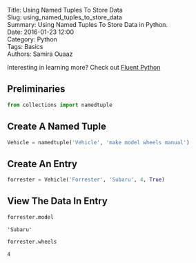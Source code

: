 Title: Using Named Tuples To Store Data  
Slug: using_named_tuples_to_store_data  
Summary: Using Named Tuples To Store Data in Python.    
Date: 2016-01-23 12:00  
Category: Python  
Tags: Basics    
Authors: Samira Ouaaz  

Interesting in learning more? Check out [Fluent Python](http://amzn.to/2jYU506)

## Preliminaries


```python
from collections import namedtuple
```

## Create A Named Tuple


```python
Vehicle = namedtuple('Vehicle', 'make model wheels manual')
```

## Create An Entry


```python
forrester = Vehicle('Forrester', 'Subaru', 4, True)
```

## View The Data In Entry


```python
forrester.model
```




    'Subaru'




```python
forrester.wheels
```




    4
